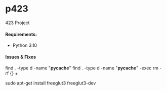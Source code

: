 # p423

423 Project

#### Requirements:
- Python 3.10



#### Issues & Fixes
find . -type d -name "__pycache__" 
find . -type d -name "__pycache__" -exec rm -rf {} +

sudo apt-get install freeglut3 freeglut3-dev
